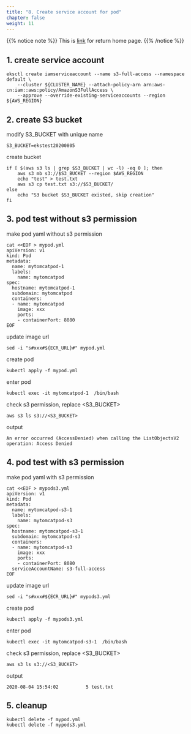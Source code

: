 ```yaml
---
title: "8. Create service account for pod"
chapter: false
weight: 11
---
```


{{% notice note %}}
This is [link](/) for return home page.
{{% /notice  %}}


## 1. create service account
```
eksctl create iamserviceaccount --name s3-full-access --namespace default \
    --cluster ${CLUSTER_NAME} --attach-policy-arn arn:aws-cn:iam::aws:policy/AmazonS3FullAccess \
    --approve --override-existing-serviceaccounts --region ${AWS_REGION}
```


## 2. create S3 bucket
modify S3_BUCKET with unique name
```
S3_BUCKET=ekstest20200805
```
create bucket
```
if [ $(aws s3 ls | grep $S3_BUCKET | wc -l) -eq 0 ]; then
    aws s3 mb s3://$S3_BUCKET --region $AWS_REGION
    echo "test" > test.txt
    aws s3 cp test.txt s3://$S3_BUCKET/
else
    echo "S3 bucket $S3_BUCKET existed, skip creation"
fi
```


## 3. pod test without s3 permission
make pod yaml without s3 permission
```
cat <<EOF > mypod.yml
apiVersion: v1
kind: Pod
metadata:
  name: mytomcatpod-1
  labels:
    name: mytomcatpod
spec:
  hostname: mytomcatpod-1
  subdomain: mytomcatpod
  containers:
  - name: mytomcatpod
    image: xxx
    ports:
    - containerPort: 8080
EOF
```
update image url
```
sed -i "s#xxx#${ECR_URL}#" mypod.yml
```
create pod
```
kubectl apply -f mypod.yml
```
enter pod
```
kubectl exec -it mytomcatpod-1  /bin/bash
```
check s3 permission, replace <S3_BUCKET>
```
aws s3 ls s3://<S3_BUCKET>
```
output
```
An error occurred (AccessDenied) when calling the ListObjectsV2 operation: Access Denied
```
## 4. pod test with s3 permission
make pod yaml with s3 permission
```
cat <<EOF > mypods3.yml
apiVersion: v1
kind: Pod
metadata:
  name: mytomcatpod-s3-1
  labels:
    name: mytomcatpod-s3
spec:
  hostname: mytomcatpod-s3-1
  subdomain: mytomcatpod-s3
  containers:
  - name: mytomcatpod-s3
    image: xxx
    ports:
    - containerPort: 8080
  serviceAccountName: s3-full-access
EOF
```
update image url
```
sed -i "s#xxx#${ECR_URL}#" mypods3.yml
```
create pod
```
kubectl apply -f mypods3.yml
```
enter pod
```
kubectl exec -it mytomcatpod-s3-1  /bin/bash
```
check s3 permission, replace <S3_BUCKET>
```
aws s3 ls s3://<S3_BUCKET>
```
output
```
2020-08-04 15:54:02          5 test.txt
```
## 5. cleanup
```
kubectl delete -f mypod.yml
kubectl delete -f mypods3.yml
```

